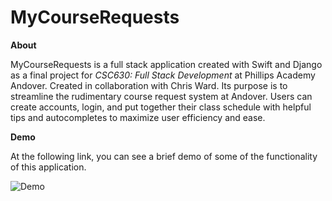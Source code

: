 # MyCourseRequests

**About**

MyCourseRequests is a full stack application created with Swift and Django as a final project for *CSC630: Full Stack Development* at Phillips Academy Andover. Created in collaboration with Chris Ward. Its purpose is to streamline the rudimentary course request system at Andover. Users can create accounts, login, and put together their class schedule with helpful tips and autocompletes to maximize user efficiency and ease.


**Demo**

At the following link, you can see a brief demo of some of the functionality of this application.

![Demo](https://www.youtube.com/watch?v=IAquNRi0T-M)
